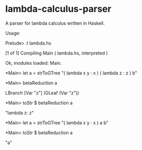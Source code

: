 lambda-calculus-parser
======================

A parser for lambda calculus written in Haskell.

Usage:

Prelude> :l lambda.hs

[1 of 1] Compiling Main             ( lambda.hs, interpreted )

Ok, modules loaded: Main.


*Main> let a = strToGTree "( lambda x y : x ) ( lambda z : z ) b"


*Main> betaReduction a

LBranch [Var "z"] (GLeaf (Var "z"))


*Main> toStr $ betaReduction a

"lambda z: z"


*Main> let a = strToGTree "( lambda x y : x ) a b"


*Main> toStr $ betaReduction a

"a"

